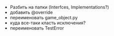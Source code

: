 - Разбить на папки (Interfces, Implementations?)
- добавить @override
- переименовать game_object.py
- куда все-таки класть исключения?
- переименовать TestError
